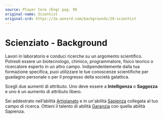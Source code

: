 ```yaml
---
source: Player Core (Eng) pag. 95
original-name: Scientist
original-srd: https://2e.aonsrd.com/backgrounds/29-scientist
---
```


# Scienziato - Background

Lavori in laboratorio e conduci ricerche su un argomento scientifico. Potresti
essere un biotecnologo, chimico, programmatore, fisico teorico o ricercatore
esperto in un altro campo. Indipendentemente dalla tua formazione specifica,
puoi utilizzare le tue conoscenze scientifiche per guadagno personale o per il
progresso della società galattica.

Scegli due aumenti di attributo. Uno deve essere a **Intelligenza** o
**Saggezza** e uno è un aumento di attributo libero.

Sei addestrato nell’abilità [Artigianato](/abilita/artigianato) e in un'abilità
[Sapienza](/abilita/sapienza) collegata al tuo campo di ricerca. Ottieni il
talento di abilità [Garanzia](/talenti/garanzia) con quella abilità Sapienza.
